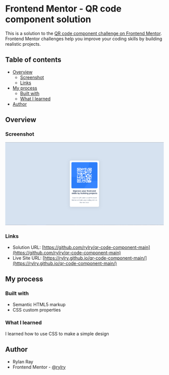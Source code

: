 # Frontend Mentor - QR code component solution

This is a solution to the [QR code component challenge on Frontend Mentor](https://www.frontendmentor.io/challenges/qr-code-component-iux_sIO_H). Frontend Mentor challenges help you improve your coding skills by building realistic projects. 

## Table of contents

- [Overview](#overview)
  - [Screenshot](#screenshot)
  - [Links](#links)
- [My process](#my-process)
  - [Built with](#built-with)
  - [What I learned](#what-i-learned)
- [Author](#author)

## Overview

### Screenshot

![](./screenshot.png)

### Links

- Solution URL: [https://github.com/rylry/qr-code-component-main](https://github.com/rylry/qr-code-component-main)
- Live Site URL: [https://rylry.github.io/qr-code-component-main/](https://rylry.github.io/qr-code-component-main/)

## My process

### Built with

- Semantic HTML5 markup
- CSS custom properties

### What I learned

I learned how to use CSS to make a simple design

## Author

- Rylan Ray
- Frontend Mentor - [@rylry](https://www.frontendmentor.io/profile/rylry)
